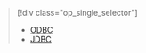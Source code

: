 > [!div class="op_single_selector"]
> * [ODBC](../articles/hdinsight/hdinsight-connect-excel-hive-ODBC-driver.md)
> * [JDBC](../articles/hdinsight/hdinsight-connect-hive-jdbc-driver.md)
> 
> 

